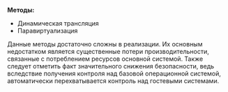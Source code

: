 **Методы:**
+ Динамическая трансляция
+ Паравиртуализация

Данные методы достаточно сложны в реализации. Их основным
недостатком является существенные потери производительности,
связанные с потреблением ресурсов основной системой.
Также следует отметить факт значительного снижения безопасности,
ведь вследствие получения контроля над базовой операционной
системой, автоматически перехватывается контроль над гостевыми
системами.
